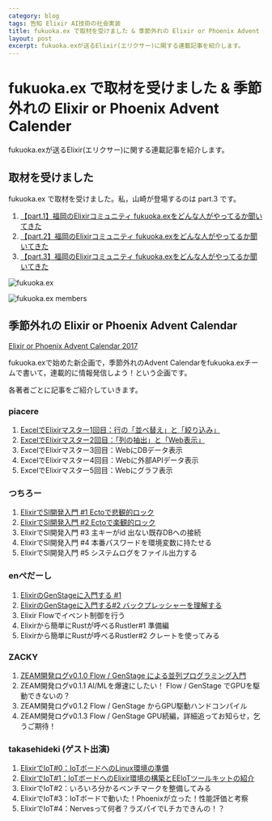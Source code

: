 ```yaml
---
category: blog
tags: 告知 Elixir AI技術の社会実装
title: fukuoka.ex で取材を受けました & 季節外れの Elixir or Phoenix Advent Calender
layout: post
excerpt: fukuoka.exが送るElixir(エリクサー)に関する連載記事を紹介します。
---
```

# fukuoka.ex で取材を受けました & 季節外れの Elixir or Phoenix Advent Calender

fukuoka.exが送るElixir(エリクサー)に関する連載記事を紹介します。

## 取材を受けました

fukuoka.ex で取材を受けました。私，山崎が登場するのは part.3 です。

1. [【part.1】福岡のElixirコミュニティ fukuoka.exをどんな人がやってるか聞いてきた](http://dame.engineer/archives/391)
2. [【part.2】福岡のElixirコミュニティ fukuoka.exをどんな人がやってるか聞いてきた](http://dame.engineer/archives/414)
3. [【part.3】福岡のElixirコミュニティ fukuoka.exをどんな人がやってるか聞いてきた](http://dame.engineer/archives/439#post-439)

![fukuoka.ex](http://dame.engineer/wp-content/uploads/2018/04/fukuokaex.png)

![fukuoka.ex members](http://dame.engineer/wp-content/uploads/2018/05/fukuoka_ex_all2.png)

## 季節外れの Elixir or Phoenix Advent Calendar

[Elixir or Phoenix Advent Calendar 2017](https://qiita.com/advent-calendar/2017/elixir-or-phoenix)

fukuoka.exで始めた新企画で，季節外れのAdvent Calendarをfukuoka.exチームで書いて，連載的に情報発信しよう！という企画です。

各著者ごとに記事をご紹介していきます。

### piacere

1. [ExcelでElixirマスター1回目：行の「並べ替え」と「絞り込み」](https://qiita.com/piacere/items/6714e1440e3f25fb46a1)
2. [ExcelでElixirマスター2回目：「列の抽出」と「Web表示」](https://qiita.com/piacere/items/b7787580fce5f148242f)
3. ExcelでElixirマスター3回目：WebにDBデータ表示
4. ExcelでElixirマスター4回目：Webに外部APIデータ表示
5. ExcelでElixirマスター5回目：Webにグラフ表示

### つちろー

1. [ElixirでSI開発入門 #1 Ectoで悲観的ロック](https://qiita.com/tuchiro/items/7b04b0661cfa4a7af179)
2. [ElixirでSI開発入門 #2 Ectoで楽観的ロック](https://qiita.com/tuchiro/items/8949cc43ba90f4e68bf3)
3. ElixirでSI開発入門 #3 主キーがid 出ない既存DBへの接続
4. ElixirでSI開発入門 #4 本番パスワードを環境変数に持たせる
5. ElixirでSI開発入門 #5 システムログをファイル出力する

### enぺだーし

1. [ElixirのGenStageに入門する #1](https://qiita.com/twinbee/items/12a61863ceef794996e0)
2. [ElixirのGenStageに入門する#2 バックプレッシャーを理解する](https://qiita.com/twinbee/items/eda7f70fa9e4651f2248)
3. Elixir Flowでイベント制御を行う
4. Elixirから簡単にRustが呼べるRustler#1 準備編
5. Elixirから簡単にRustが呼べるRustler#2 クレートを使ってみる

### ZACKY

1. [ZEAM開発ログv0.1.0 Flow / GenStage による並列プログラミング入門](https://qiita.com/zacky1972/items/e843607881bbeca34b70)
2. ZEAM開発ログv0.1.1 AI/MLを爆速にしたい！ Flow / GenStage でGPUを駆動できないの？
3. ZEAM開発ログv0.1.2 Flow / GenStage からGPU駆動ハンドコンパイル
4. ZEAM開発ログv0.1.3 Flow / GenStage GPU続編，詳細追ってお知らせ，乞うご期待！

### takasehideki (ゲスト出演)

1. [ElixirでIoT#0：IoTボードへのLinux環境の準備](https://qiita.com/takasehideki/items/9e3db412a40659233384)
2. [ElixirでIoT#1：IoTボードへのElixir環境の構築とEEloTツールキットの紹介](https://qiita.com/takasehideki/items/fc570ae92a895caed213)
3. ElixirでIoT#2：いろいろ分かるベンチマークを整備してみる
4. ElixirでIoT#3：IoTボードで動いた！Phoenixが立った！性能評価と考察
5. ElixirでIoT#4：Nervesって何者？ラズパイでLチカできんの！？

